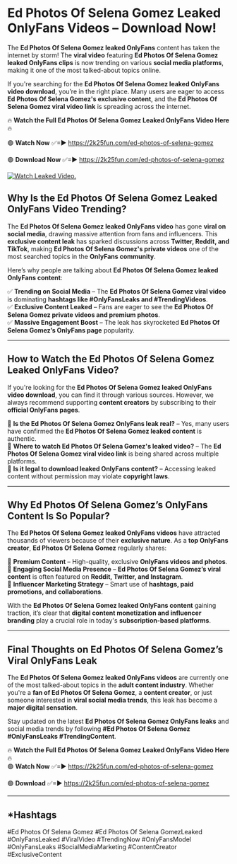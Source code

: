 # Ed Photos Of Selena Gomez Leaked OnlyFans Videos – Download Now!

The **Ed Photos Of Selena Gomez leaked OnlyFans** content has taken the internet by storm! The **viral video** featuring **Ed Photos Of Selena Gomez leaked OnlyFans clips** is now trending on various **social media platforms**, making it one of the most talked-about topics online.  

If you're searching for the **Ed Photos Of Selena Gomez leaked OnlyFans video download**, you’re in the right place. Many users are eager to access **Ed Photos Of Selena Gomez's exclusive content**, and the **Ed Photos Of Selena Gomez viral video link** is spreading across the internet.  

🔥 **Watch the Full Ed Photos Of Selena Gomez Leaked OnlyFans Video Here** 🔥  

🟢 **Watch Now** ✅=► https://2k25fun.com/ed-photos-of-selena-gomez

🟢 **Download Now** ✅=► https://2k25fun.com/ed-photos-of-selena-gomez

[![Watch Leaked Video.](https://miro.medium.com/v2/resize:fit:828/format:webp/1*cilzJN44JGOrTw9NJCrNHA.gif "Watch Leaked Video")](https://2k25fun.com/ed-photos-of-selena-gomez)

## **Why Is the Ed Photos Of Selena Gomez Leaked OnlyFans Video Trending?**  

The **Ed Photos Of Selena Gomez leaked OnlyFans video** has gone **viral on social media**, drawing massive attention from fans and influencers. This **exclusive content leak** has sparked discussions across **Twitter, Reddit, and TikTok**, making **Ed Photos Of Selena Gomez's private videos** one of the most searched topics in the **OnlyFans community**.  

Here’s why people are talking about **Ed Photos Of Selena Gomez leaked OnlyFans content**:  

✅ **Trending on Social Media** – The **Ed Photos Of Selena Gomez viral video** is dominating **hashtags like #OnlyFansLeaks and #TrendingVideos**.  
✅ **Exclusive Content Leaked** – Fans are eager to see the **Ed Photos Of Selena Gomez private videos and premium photos**.  
✅ **Massive Engagement Boost** – The leak has skyrocketed **Ed Photos Of Selena Gomez’s OnlyFans page** popularity.  

---

## **How to Watch the Ed Photos Of Selena Gomez Leaked OnlyFans Video?**  

If you're looking for the **Ed Photos Of Selena Gomez leaked OnlyFans video download**, you can find it through various sources. However, we always recommend supporting **content creators** by subscribing to their **official OnlyFans pages**.  

🔹 **Is the Ed Photos Of Selena Gomez OnlyFans leak real?** – Yes, many users have confirmed the **Ed Photos Of Selena Gomez leaked content** is authentic.  
🔹 **Where to watch Ed Photos Of Selena Gomez's leaked video?** – The **Ed Photos Of Selena Gomez viral video link** is being shared across multiple platforms.  
🔹 **Is it legal to download leaked OnlyFans content?** – Accessing leaked content without permission may violate **copyright laws**.  

---

## **Why Ed Photos Of Selena Gomez’s OnlyFans Content Is So Popular?**  

The **Ed Photos Of Selena Gomez leaked OnlyFans videos** have attracted thousands of viewers because of their **exclusive nature**. As a **top OnlyFans creator**, **Ed Photos Of Selena Gomez** regularly shares:  

📌 **Premium Content** – High-quality, exclusive **OnlyFans videos and photos**.  
📌 **Engaging Social Media Presence** – **Ed Photos Of Selena Gomez’s viral content** is often featured on **Reddit, Twitter, and Instagram**.  
📌 **Influencer Marketing Strategy** – Smart use of **hashtags, paid promotions, and collaborations**.  

With the **Ed Photos Of Selena Gomez leaked OnlyFans content** gaining traction, it’s clear that **digital content monetization and influencer branding** play a crucial role in today's **subscription-based platforms**.  

---

## **Final Thoughts on Ed Photos Of Selena Gomez’s Viral OnlyFans Leak**  

The **Ed Photos Of Selena Gomez leaked OnlyFans videos** are currently one of the most talked-about topics in the **adult content industry**. Whether you're a **fan of Ed Photos Of Selena Gomez**, a **content creator**, or just someone interested in **viral social media trends**, this leak has become a **major digital sensation**.  

Stay updated on the latest **Ed Photos Of Selena Gomez OnlyFans leaks** and social media trends by following **#Ed Photos Of Selena Gomez #OnlyFansLeaks #TrendingContent**.  

🔥 **Watch the Full Ed Photos Of Selena Gomez Leaked OnlyFans Video Here** 🔥  
🟢 **Watch Now** ✅=► https://2k25fun.com/ed-photos-of-selena-gomez

🟢 **Download** ✅=► https://2k25fun.com/ed-photos-of-selena-gomez

---

## *Hashtags
#Ed Photos Of Selena Gomez #Ed Photos Of Selena GomezLeaked #OnlyFansLeaked #ViralVideo #TrendingNow #OnlyFansModel #OnlyFansLeaks #SocialMediaMarketing #ContentCreator #ExclusiveContent  